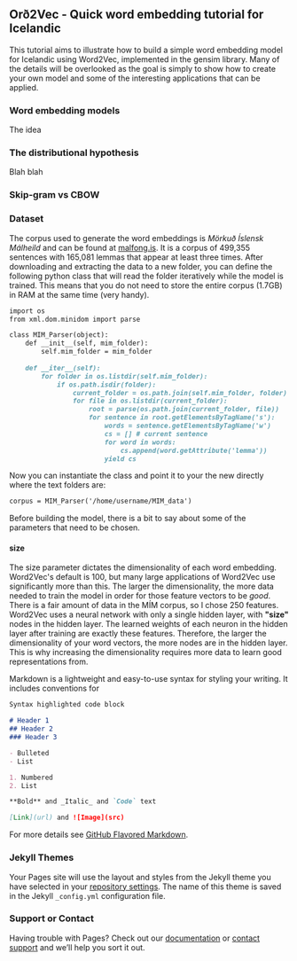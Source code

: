 ## Orð2Vec - Quick word embedding tutorial for Icelandic

This tutorial aims to illustrate how to build a simple word embedding model for Icelandic using Word2Vec, implemented in the gensim library. Many of the details will be overlooked as the goal is simply to show how to create your own model and some of the interesting applications that can be applied.

### Word embedding models

The idea 

### The distributional hypothesis

Blah blah

### Skip-gram vs CBOW

### Dataset

The corpus used to generate the word embeddings is _Mörkuð Íslensk Málheild_ and can be found at [malfong.is](http://malfong.is/?pg=mim). It is a corpus of 499,355 sentences with 165,081 lemmas that appear at least three times. After downloading and extracting the data to a new folder, you can define the following python class that will read the folder iteratively while the model is trained. This means that you do not need to store the entire corpus (1.7GB) in RAM at the same time (very handy).

```markdown
import os
from xml.dom.minidom import parse

class MIM_Parser(object):
    def __init__(self, mim_folder):
        self.mim_folder = mim_folder
 
    def __iter__(self):
        for folder in os.listdir(self.mim_folder):
            if os.path.isdir(folder):
                current_folder = os.path.join(self.mim_folder, folder)
                for file in os.listdir(current_folder):
                    root = parse(os.path.join(current_folder, file))
                    for sentence in root.getElementsByTagName('s'):
                        words = sentence.getElementsByTagName('w')
                        cs = [] # current sentence
                        for word in words:
                            cs.append(word.getAttribute('lemma'))
                        yield cs
```
Now you can instantiate the class and point it to your the new directly where the text folders are:

```markdown
corpus = MIM_Parser('/home/username/MIM_data')
```
Before building the model, there is a bit to say about some of the parameters that need to be chosen.
#### size

The size parameter dictates the dimensionality of each word embedding. Word2Vec's default is 100, but many large applications of Word2Vec use significantly more than this. The larger the dimensionality, the more data needed to train the model in order for those feature vectors to be _good_. There is a fair amount of data in the MÍM corpus, so I chose 250 features. Word2Vec uses a neural network with only a single hidden layer, with **"size"** nodes in the hidden layer. The learned weights of each neuron in the hidden layer after training are exactly these features. Therefore, the larger the dimensionality of your word vectors, the more nodes are in the hidden layer. This is why increasing the dimensionality requires more data to learn good representations from.

Markdown is a lightweight and easy-to-use syntax for styling your writing. It includes conventions for

```markdown
Syntax highlighted code block

# Header 1
## Header 2
### Header 3

- Bulleted
- List

1. Numbered
2. List

**Bold** and _Italic_ and `Code` text

[Link](url) and ![Image](src)
```

For more details see [GitHub Flavored Markdown](https://guides.github.com/features/mastering-markdown/).

### Jekyll Themes

Your Pages site will use the layout and styles from the Jekyll theme you have selected in your [repository settings](https://github.com/Alex159/Icelandic/settings). The name of this theme is saved in the Jekyll `_config.yml` configuration file.

### Support or Contact

Having trouble with Pages? Check out our [documentation](https://help.github.com/categories/github-pages-basics/) or [contact support](https://github.com/contact) and we’ll help you sort it out.
